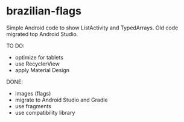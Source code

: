 brazilian-flags
===============

Simple Android code to show ListActivity and TypedArrays. Old code migrated top Android Studio.

TO DO:
* optimize for tablets
* use RecyclerView
* apply Material Design

DONE:
* images (flags)
* migrate to Android Studio and Gradle
* use fragments
* use compatibility library